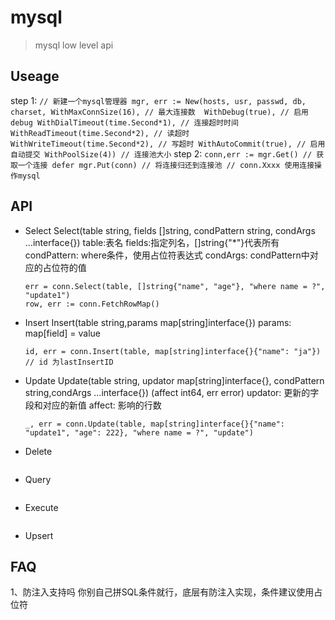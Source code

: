# mysql
>mysql low level api

## Useage

 step 1:
    ```
    // 新建一个mysql管理器
	mgr, err := New(hosts, usr, passwd, db, charset,
		WithMaxConnSize(16), // 最大连接数 
		WithDebug(true), // 启用debug
		WithDialTimeout(time.Second*1), // 连接超时时间
		WithReadTimeout(time.Second*2), // 读超时
		WithWriteTimeout(time.Second*2), // 写超时
		WithAutoCommit(true), // 启用自动提交
		WithPoolSize(4)) // 连接池大小
    ```
step 2:
    ```
    conn,err := mgr.Get() // 获取一个连接
    defer mgr.Put(conn) // 将连接归还到连接池
    // conn.Xxxx 使用连接操作mysql
    ```

## API
  - Select
    Select(table string, fields []string, condPattern string, condArgs ...interface{})
    table:表名
    fields:指定列名，[]string{"*"}代表所有
    condPattern: where条件，使用占位符表达式
    condArgs: condPattern中对应的占位符的值
    ```
	err = conn.Select(table, []string{"name", "age"}, "where name = ?", "update1")
	row, err := conn.FetchRowMap()
    ```
  - Insert
	Insert(table string,params map[string]interface{})
    params: map[field] = value
    ```
	id, err = conn.Insert(table, map[string]interface{}{"name": "ja"})
    // id 为lastInsertID
    ```
  - Update
    Update(table string, updator map[string]interface{}, condPattern string,condArgs ...interface{}) (affect int64, err error) 
    updator: 更新的字段和对应的新值
    affect: 影响的行数
    ```
	_, err = conn.Update(table, map[string]interface{}{"name": "update1", "age": 222}, "where name = ?", "update")
    ```
  - Delete
    ```
    ```
  - Query
    ```
    ```
  - Execute
    ```
    ```
  - Upsert

## FAQ
1、防注入支持吗
你别自己拼SQL条件就行，底层有防注入实现，条件建议使用占位符
